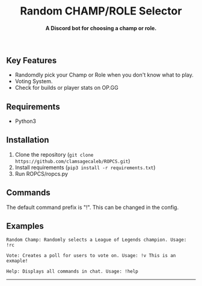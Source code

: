 <h1 align="center">
    Random CHAMP/ROLE Selector
  <br>
</h1>

<h4 align="center">A Discord bot for choosing a champ or role.</h4>
<br>

## Key Features

* Randomdly pick your Champ or Role when you don't know what to play.
* Voting System.
* Check for builds or player stats on OP.GG

## Requirements

* Python3

## Installation

1. Clone the repository (```git clone https://github.com/clamsagecaleb/ROPCS.git```)
2. Install requirements (```pip3 install -r requirements.txt```)
3. Run ROPCS/ropcs.py

## Commands

The default command prefix is "!". This can be changed in the config.

## Examples 
```
Random Champ: Randomly selects a League of Legends champion. Usage: !rc

Vote: Creates a poll for users to vote on. Usage: !v This is an exmaple!

Help: Displays all commands in chat. Usage: !help
```

---
